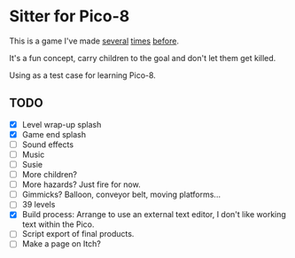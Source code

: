 # Sitter for Pico-8

This is a game I've made
  [several](https://github.com/aksommerville/lilsitter)
  [times](https://github.com/aksommerville/sitter2009)
  [before](https://github.com/aksommerville/sitter).

It's a fun concept, carry children to the goal and don't let them get killed.

Using as a test case for learning Pico-8.

## TODO

- [x] Level wrap-up splash
- [x] Game end splash
- [ ] Sound effects
- [ ] Music
- [ ] Susie
- [ ] More children?
- [ ] More hazards? Just fire for now.
- [ ] Gimmicks? Balloon, conveyor belt, moving platforms...
- [ ] 39 levels
- [x] Build process: Arrange to use an external text editor, I don't like working text within the Pico.
- [ ] Script export of final products.
- [ ] Make a page on Itch?
